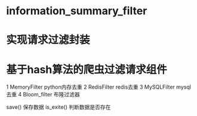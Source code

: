 # information_summary_filter

# 实现请求过滤封装
# 基于hash算法的爬虫过滤请求组件

1 MemoryFilter python内存去重
2 RedisFilter  redis去重
3 MySQLFilter  mysql去重
4 Bloom_filter 布隆过滤器

save() 保存数据 
is_exite() 判断数据是否存在



